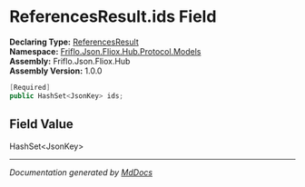 ﻿<!--  
  <auto-generated>   
    The contents of this file were generated by a tool.  
    Changes to this file may be list if the file is regenerated  
  </auto-generated>   
-->

# ReferencesResult.ids Field

**Declaring Type:** [ReferencesResult](../index.md)  
**Namespace:** [Friflo.Json.Fliox.Hub.Protocol.Models](../../index.md)  
**Assembly:** Friflo.Json.Fliox.Hub  
**Assembly Version:** 1.0.0

```csharp
[Required]
public HashSet<JsonKey> ids;
```

## Field Value

HashSet\<JsonKey\>

___

*Documentation generated by [MdDocs](https://github.com/ap0llo/mddocs)*
